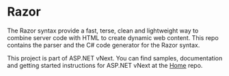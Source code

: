 Razor
=====
The Razor syntax provide a fast, terse, clean and lightweight way to combine server code with HTML to create dynamic web content. This repo contains the parser and the C# code generator for the Razor syntax.

This project is part of ASP.NET vNext. You can find samples, documentation and getting started instructions for ASP.NET vNext at the [Home](https://www.github.com/aspnet/home) repo.
